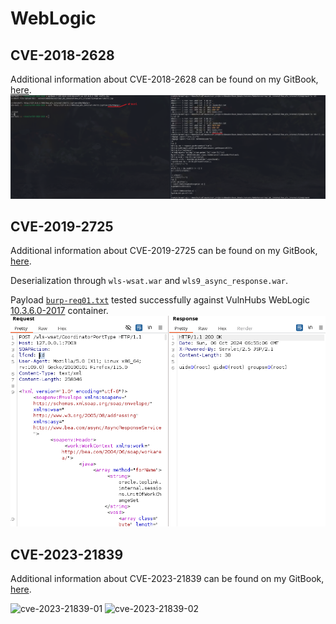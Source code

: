 # WebLogic
## CVE-2018-2628
Additional information about CVE-2018-2628 can be found on my GitBook, [here](https://0xpthree.gitbook.io/notes/exploits-pocs/oracle/weblogic-cve-2018-2628).
![cve-2018-2628](cve-2018-2628/cve-2018-2628.png)


## CVE-2019-2725
Additional information about CVE-2019-2725 can be found on my GitBook, [here](https://0xpthree.gitbook.io/notes/exploits-pocs/oracle/weblogic-cve-2019-2729).

Deserialization through `wls-wsat.war` and `wls9_async_response.war`. 

Payload [`burp-req01.txt`](cve-2019-2725/burp-req01.txt) tested successfully against VulnHubs WebLogic [10.3.6.0-2017](https://hub.docker.com/layers/vulhub/weblogic/10.3.6.0-2017/images/sha256-275ec19477cfda389dc1c42158033e7e8c650dd4cba9f090ca0ba673902b73c9?context=explore) container.
![cve-2019-2725](cve-2019-2725/cve-2019-2725.png)

## CVE-2023-21839
Additional information about CVE-2023-21839 can be found on my GitBook, [here](https://0xpthree.gitbook.io/notes/exploits-pocs/oracle/weblogic-cve-2023-21839).

![cve-2023-21839-01](https://0xpthree.gitbook.io/~gitbook/image?url=https%3A%2F%2F2314265932-files.gitbook.io%2F%7E%2Ffiles%2Fv0%2Fb%2Fgitbook-x-prod.appspot.com%2Fo%2Fspaces%252FLZ9hPT4FtAP57VrTApYv%252Fuploads%252F0kpRyqL2LuPKr8mtAWdO%252Fimage.png%3Falt%3Dmedia%26token%3D5cf35eae-47f5-4411-837b-476295fb0ea9&width=768&dpr=1&quality=100&sign=ea3f31b7&sv=1)
![cve-2023-21839-02](https://0xpthree.gitbook.io/~gitbook/image?url=https%3A%2F%2F2314265932-files.gitbook.io%2F%7E%2Ffiles%2Fv0%2Fb%2Fgitbook-x-prod.appspot.com%2Fo%2Fspaces%252FLZ9hPT4FtAP57VrTApYv%252Fuploads%252F8IiPiKI4M047VeFlMEtn%252Fimage.png%3Falt%3Dmedia%26token%3De80538ed-f792-45e3-a75e-0e34fab96d8b&width=768&dpr=1&quality=100&sign=6ff0a792&sv=1)
